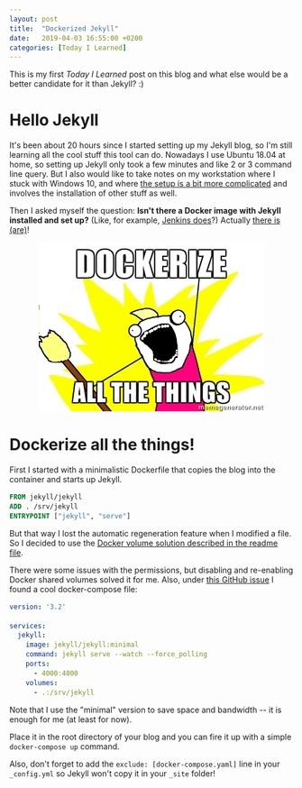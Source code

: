 ```yaml
---
layout: post
title:  "Dockerized Jekyll"
date:   2019-04-03 16:55:00 +0200
categories: [Today I Learned]
---
```


This is my first _Today I Learned_ post on this blog and what else would be a better candidate for it than Jekyll? :)

# Hello Jekyll

It's been about 20 hours since I started setting up my Jekyll blog, so I'm still learning all the cool stuff this tool can do. Nowadays I use Ubuntu 18.04 at home, so setting up Jekyll only took a few minutes and like 2 or 3 command line query. But I also would like to take notes on my workstation where I stuck with Windows 10, and where [the setup is a bit more complicated](https://jekyllrb.com/docs/installation/windows/) and involves the installation of other stuff as well.

Then I asked myself the question: **Isn't there a Docker image with Jekyll installed and set up?** (Like, for example, [Jenkins does](https://hub.docker.com/r/jenkins/jenkins/)?) Actually [there is (are)](https://github.com/envygeeks/jekyll-docker)!

<div style="text-align:center"><img src="/img/til-docker-jekyll/dockerize-all-the-things.jpg"></div>

# Dockerize all the things!

First I started with a minimalistic Dockerfile that copies the blog into the container and starts up Jekyll.

```dockerfile
FROM jekyll/jekyll
ADD . /srv/jekyll
ENTRYPOINT ["jekyll", "serve"]
```

But that way I lost the automatic regeneration feature when I modified a file. So I decided to use the [Docker volume solution described in the readme file](https://github.com/envygeeks/jekyll-docker#usage-2).

There were some issues with the permissions, but disabling and re-enabling Docker shared volumes solved it for me. Also, under [this GitHub issue](https://github.com/envygeeks/jekyll-docker/issues/128) I found a cool docker-compose file:

```yaml
version: '3.2'

services:
  jekyll:
    image: jekyll/jekyll:minimal
    command: jekyll serve --watch --force_polling
    ports:
      - 4000:4000
    volumes:
      - .:/srv/jekyll
```

Note that I use the "minimal" version to save space and bandwidth -- it is enough for me (at least for now).

Place it in the root directory of your blog and you can fire it up with a simple `docker-compose up` command.

Also, don't forget to add the `exclude: [docker-compose.yaml]` line in your `_config.yml` so Jekyll won't copy it in your `_site` folder!
